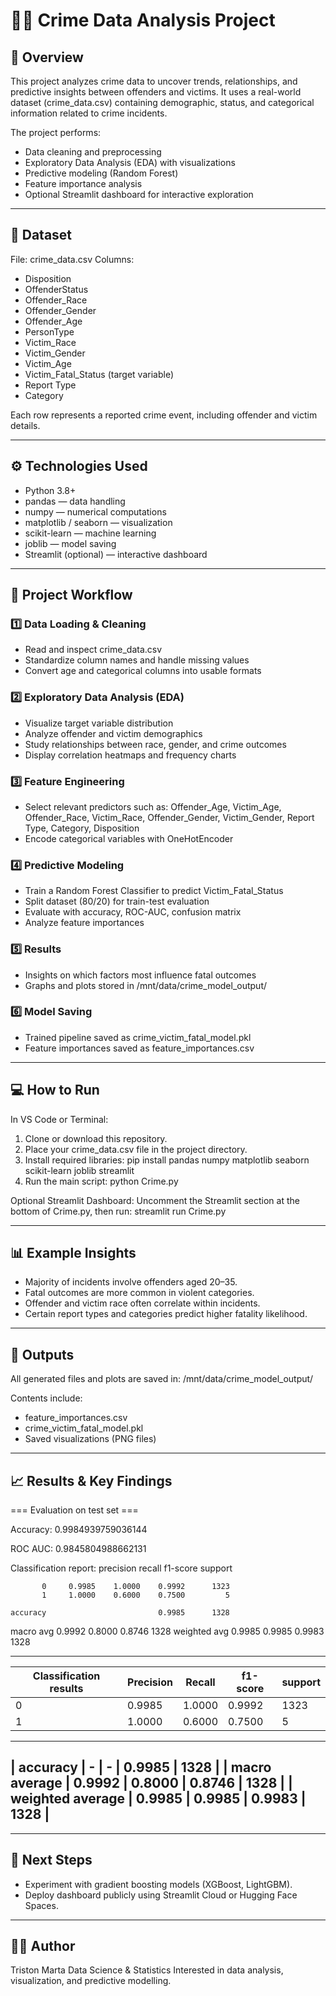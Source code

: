# 🕵️‍♂️ Crime Data Analysis Project

## 📖 Overview
This project analyzes crime data to uncover trends, relationships, and predictive insights between offenders and victims.
It uses a real-world dataset (crime_data.csv) containing demographic, status, and categorical information related to crime incidents.

The project performs:
- Data cleaning and preprocessing
- Exploratory Data Analysis (EDA) with visualizations
- Predictive modeling (Random Forest)
- Feature importance analysis
- Optional Streamlit dashboard for interactive exploration

------------------------------------------------------------

## 📂 Dataset
File: crime_data.csv
Columns:
- Disposition
- OffenderStatus
- Offender_Race
- Offender_Gender
- Offender_Age
- PersonType
- Victim_Race
- Victim_Gender
- Victim_Age
- Victim_Fatal_Status (target variable)
- Report Type
- Category

Each row represents a reported crime event, including offender and victim details.

------------------------------------------------------------

## ⚙️ Technologies Used
- Python 3.8+
- pandas — data handling
- numpy — numerical computations
- matplotlib / seaborn — visualization
- scikit-learn — machine learning
- joblib — model saving
- Streamlit (optional) — interactive dashboard

------------------------------------------------------------

## 🧠 Project Workflow

### 1️⃣ Data Loading & Cleaning
- Read and inspect crime_data.csv
- Standardize column names and handle missing values
- Convert age and categorical columns into usable formats

### 2️⃣ Exploratory Data Analysis (EDA)
- Visualize target variable distribution
- Analyze offender and victim demographics
- Study relationships between race, gender, and crime outcomes
- Display correlation heatmaps and frequency charts

### 3️⃣ Feature Engineering
- Select relevant predictors such as:
  Offender_Age, Victim_Age, Offender_Race, Victim_Race,
  Offender_Gender, Victim_Gender, Report Type, Category, Disposition
- Encode categorical variables with OneHotEncoder

### 4️⃣ Predictive Modeling
- Train a Random Forest Classifier to predict Victim_Fatal_Status
- Split dataset (80/20) for train-test evaluation
- Evaluate with accuracy, ROC-AUC, confusion matrix
- Analyze feature importances

### 5️⃣ Results
- Insights on which factors most influence fatal outcomes
- Graphs and plots stored in /mnt/data/crime_model_output/

### 6️⃣ Model Saving
- Trained pipeline saved as crime_victim_fatal_model.pkl
- Feature importances saved as feature_importances.csv

------------------------------------------------------------

## 💻 How to Run

In VS Code or Terminal:
1. Clone or download this repository.
2. Place your crime_data.csv file in the project directory.
3. Install required libraries:
   pip install pandas numpy matplotlib seaborn scikit-learn joblib streamlit
4. Run the main script:
   python Crime.py

Optional Streamlit Dashboard:
Uncomment the Streamlit section at the bottom of Crime.py, then run:
   streamlit run Crime.py

------------------------------------------------------------

## 📊 Example Insights
- Majority of incidents involve offenders aged 20–35.
- Fatal outcomes are more common in violent categories.
- Offender and victim race often correlate within incidents.
- Certain report types and categories predict higher fatality likelihood.

------------------------------------------------------------

## 📁 Outputs
All generated files and plots are saved in:
/mnt/data/crime_model_output/

Contents include:
- feature_importances.csv
- crime_victim_fatal_model.pkl
- Saved visualizations (PNG files)

------------------------------------------------------------

## 📈 Results & Key Findings

=== Evaluation on test set ===

Accuracy: 0.9984939759036144

ROC AUC: 0.9845804988662131

Classification report:
              precision    recall  f1-score   support

           0     0.9985    1.0000    0.9992      1323
           1     1.0000    0.6000    0.7500         5

    accuracy                         0.9985      1328
   macro avg     0.9992    0.8000    0.8746      1328
weighted avg     0.9985    0.9985    0.9983      1328

----------------------------------------------------------------------
| Classification results | Precision | Recall  | f1-score  | support |
|------------------------|-----------|---------|-----------|---------|
| 0 | 0.9985 | 1.0000 | 0.9992 | 1323 |
| 1 | 1.0000 | 0.6000 | 0.7500 | 5 |
----------------------------------------------------------------------
| accuracy | - | - | 0.9985 | 1328 |
| macro average | 0.9992 | 0.8000 | 0.8746 | 1328 |
| weighted average | 0.9985 | 0.9985 | 0.9983 | 1328 |
----------------------------------------------------------------------

------------------------------------------------------------

## 📌 Next Steps
- Experiment with gradient boosting models (XGBoost, LightGBM).
- Deploy dashboard publicly using Streamlit Cloud or Hugging Face Spaces.

------------------------------------------------------------

## 👨‍💻 Author
Triston Marta
Data Science & Statistics
Interested in data analysis, visualization, and predictive modelling.
